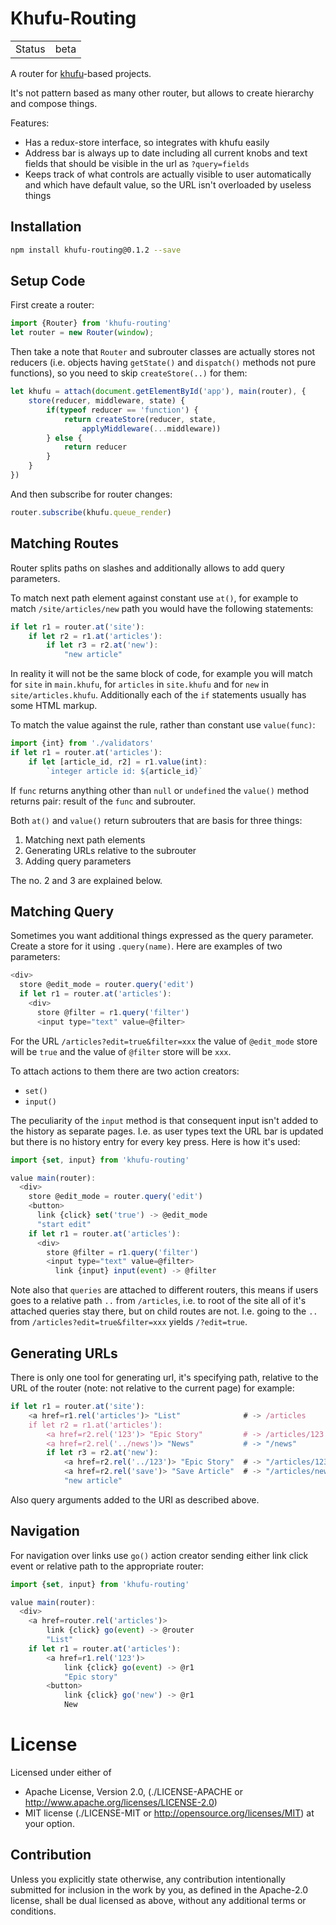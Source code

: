 Khufu-Routing
=============

|              |                                           |
|--------------|-------------------------------------------|
|Status        | beta                                      |

A router for [khufu](http://tailhook.github.io/khufu/)-based projects.

It's not pattern based as many other router, but allows to create hierarchy
and compose things.

Features:

* Has a redux-store interface, so integrates with khufu easily
* Address bar is always up to date including all current knobs and
  text fields that should be visible in the url as `?query=fields`
* Keeps track of what controls are actually visible to user automatically
  and which have default value, so the URL isn't overloaded by useless things


Installation
------------

```sh
npm install khufu-routing@0.1.2 --save
```

Setup Code
----------

First create a router:

```js
import {Router} from 'khufu-routing'
let router = new Router(window);
```

Then take a note that `Router` and subrouter classes are actually stores not
reducers (i.e.  objects having `getState()` and `dispatch()` methods not pure
functions), so you need to skip `createStore(..)` for them:

```js
let khufu = attach(document.getElementById('app'), main(router), {
    store(reducer, middleware, state) {
        if(typeof reducer == 'function') {
            return createStore(reducer, state,
                applyMiddleware(...middleware))
        } else {
            return reducer
        }
    }
})
```

And then subscribe for router changes:

```js
router.subscribe(khufu.queue_render)
```

Matching Routes
---------------

Router splits paths on slashes and additionally allows to add query parameters.

To match next path element against constant use `at()`, for example
to match `/site/articles/new` path you would have the following statements:

```js
if let r1 = router.at('site'):
    if let r2 = r1.at('articles'):
        if let r3 = r2.at('new'):
            "new article"
```

In reality it will not be the same block of code, for example you will match
for `site` in `main.khufu`, for `articles` in `site.khufu` and for `new` in `site/articles.khufu`. Additionally each of the `if` statements usually has
some HTML markup.

To match the value against the rule, rather than constant use `value(func)`:

```js
import {int} from './validators'
if let r1 = router.at('articles'):
    if let [article_id, r2] = r1.value(int):
        `integer article id: ${article_id}`
```

If `func` returns anything other than `null` or `undefined` the `value()`
method returns pair: result of the `func` and subrouter.

Both `at()` and `value()` return subrouters that are basis for three things:

1. Matching next path elements
2. Generating URLs relative to the subrouter
3. Adding query parameters

The no. 2 and 3 are explained below.

Matching Query
--------------

Sometimes you want additional things expressed as the query parameter. Create
a store for it using `.query(name)`. Here are examples of two parameters:

```js
<div>
  store @edit_mode = router.query('edit')
  if let r1 = router.at('articles'):
    <div>
      store @filter = r1.query('filter')
      <input type="text" value=@filter>
```

For the URL `/articles?edit=true&filter=xxx` the value of `@edit_mode` store
will be `true` and the value of `@filter` store will be `xxx`.

To attach actions to them there are two action creators:

* `set()`
* `input()`

The peculiarity of the `input` method is that consequent input isn't added
to the history as separate pages. I.e. as user types text the URL bar is
updated but there is no history entry for every key press. Here is how it's
used:

```js
import {set, input} from 'khufu-routing'

value main(router):
  <div>
    store @edit_mode = router.query('edit')
    <button>
      link {click} set('true') -> @edit_mode
      "start edit"
    if let r1 = router.at('articles'):
      <div>
        store @filter = r1.query('filter')
        <input type="text" value=@filter>
          link {input} input(event) -> @filter
```

Note also that `queries` are attached to different routers, this means if
users goes to a relative path `..` from `/articles`, i.e. to root of the
site all of it's attached queries stay there, but on child routes are not.
I.e. going to the `..` from `/articles?edit=true&filter=xxx` yields
`/?edit=true`.


Generating URLs
---------------

There is only one tool for generating url, it's specifying path, relative
to the URL of the router (note: not relative to the current page) for example:

```js
if let r1 = router.at('site'):
    <a href=r1.rel('articles')> "List"              # -> /articles
    if let r2 = r1.at('articles'):
        <a href=r2.rel('123')> "Epic Story"         # -> /articles/123
        <a href=r2.rel('../news')> "News"           # -> "/news"
        if let r3 = r2.at('new'):
            <a href=r2.rel('../123')> "Epic Story"  # -> "/articles/123"
            <a href=r2.rel('save')> "Save Article"  # -> "/articles/new/save"
            "new article"
```

Also query arguments added to the URI as described above.


Navigation
----------

For navigation over links use `go()` action creator sending either
link click event or relative path to the appropriate router:

```js
import {set, input} from 'khufu-routing'

value main(router):
  <div>
    <a href=router.rel('articles')>
        link {click} go(event) -> @router
        "List"
    if let r1 = router.at('articles'):
        <a href=r1.rel('123')>
            link {click} go(event) -> @r1
            "Epic story"
        <button>
            link {click} go('new') -> @r1
            New
```


License
=======

Licensed under either of

* Apache License, Version 2.0,
  (./LICENSE-APACHE or http://www.apache.org/licenses/LICENSE-2.0)
* MIT license (./LICENSE-MIT or http://opensource.org/licenses/MIT)
  at your option.

Contribution
------------

Unless you explicitly state otherwise, any contribution intentionally
submitted for inclusion in the work by you, as defined in the Apache-2.0
license, shall be dual licensed as above, without any additional terms or
conditions.

